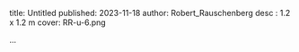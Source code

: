 title: Untitled
published: 2023-11-18
author: Robert_Rauschenberg
desc : 1.2 x 1.2 m
cover: RR-u-6.png

...






